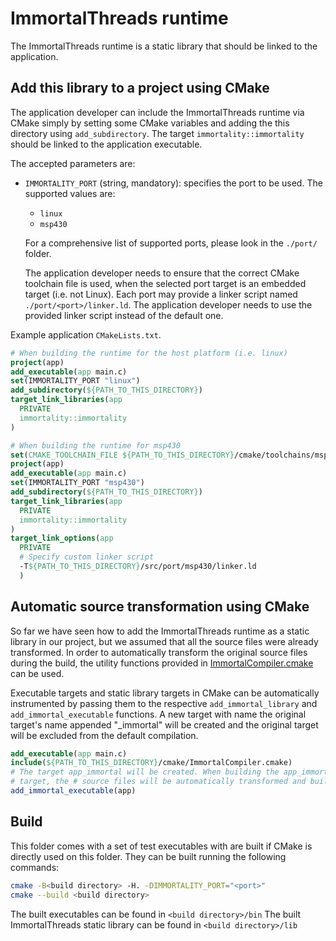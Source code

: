 # ImmortalThreads runtime

The ImmortalThreads runtime is a static library that should be linked to the application.

## Add this library to a project using CMake

The application developer can include the ImmortalThreads runtime via CMake simply by setting some CMake variables and adding the this directory using `add_subdirectory`. The target `immortality::immortality` should be linked to the application executable.

The accepted parameters are:

* `IMMORTALITY_PORT` (string, mandatory): specifies the port to be used. The supported values are:
  * `linux`
  * `msp430`

  For a comprehensive list of supported ports, please look in the `./port/` folder.

  The application developer needs to ensure that the correct CMake toolchain file is used, when the selected port target is an embedded target (i.e. not Linux).
  Each port may provide a linker script named `./port/<port>/linker.ld`. The application developer needs to use the provided linker script instead of the default one.

Example application `CMakeLists.txt`.

```cmake
# When building the runtime for the host platform (i.e. linux)
project(app)
add_executable(app main.c)
set(IMMORTALITY_PORT "linux")
add_subdirectory(${PATH_TO_THIS_DIRECTORY})
target_link_libraries(app
  PRIVATE
  immortality::immortality
)

# When building the runtime for msp430
set(CMAKE_TOOLCHAIN_FILE ${PATH_TO_THIS_DIRECTORY}/cmake/toolchains/msp430fr5994.cmake)
project(app)
add_executable(app main.c)
set(IMMORTALITY_PORT "msp430")
add_subdirectory(${PATH_TO_THIS_DIRECTORY})
target_link_libraries(app
  PRIVATE
  immortality::immortality
)
target_link_options(app
  PRIVATE
  # Specify custom linker script
  -T${PATH_TO_THIS_DIRECTORY}/src/port/msp430/linker.ld
  )
```

## Automatic source transformation using CMake

So far we have seen how to add the ImmortalThreads runtime as a static library in our project, but we assumed that all the source files were already transformed. In order to automatically transform the original source files during the build, the utility functions provided in [ImmortalCompiler.cmake](./cmake/ImmortalCompiler.cmake) can be used.

Executable targets and static library targets in CMake can be automatically instrumented by passing them to the respective `add_immortal_library` and `add_immortal_executable` functions. A new target with name the original target's name appended "_immortal" will be created and the original target will be excluded from the default compilation.

```cmake
add_executable(app main.c)
include(${PATH_TO_THIS_DIRECTORY}/cmake/ImmortalCompiler.cmake)
# The target app_immortal will be created. When building the app_immortal
# target, the # source files will be automatically transformed and built.
add_immortal_executable(app)
```

## Build

This folder comes with a set of test executables with are built if CMake is directly used on this folder.
They can be built running the following commands:

```sh
cmake -B<build directory> -H. -DIMMORTALITY_PORT="<port>"
cmake --build <build directory>
```

The built executables can be found in `<build directory>/bin`
The built ImmortalThreads static library can be found in `<build directory>/lib`
